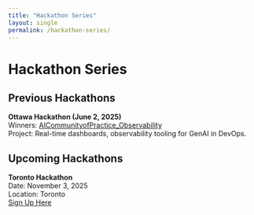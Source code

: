 ```yaml
---
title: "Hackathon Series"
layout: single
permalink: /hackathon-series/
---
```


# Hackathon Series

## Previous Hackathons

**Ottawa Hackathon (June 2, 2025)**  
Winners: [AICommunityofPractice_Observability](https://github.com/CanadaDevOpsCommunity2025/AICommunityofPractice_Observability)  
Project: Real-time dashboards, observability tooling for GenAI in DevOps.

## Upcoming Hackathons

**Toronto Hackathon**  
Date: November 3, 2025  
Location: Toronto  
[Sign Up Here](https://lnkd.in/gTC24_5P)
